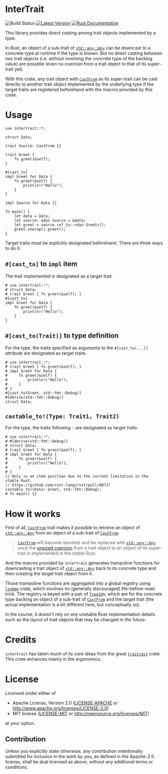 # InterTrait

![Build Status](https://github.com/CodeChain-io/intertrait/workflows/ci/badge.svg)
[![Latest Version](https://img.shields.io/crates/v/intertrait.svg)](https://crates.io/crates/intertrait)
[![Rust Documentation](https://img.shields.io/badge/api-rustdoc-blue.svg)](https://docs.rs/intertrait)

This library provides direct casting among trait objects implemented by a type.

In Rust, an object of a sub-trait of [`std::any::Any`] can be downcast to a concrete type at runtime if the type is known. But no direct casting between two trait objects (i.e. without involving the concrete type of the backing value) are possible (even no coercion from a trait object to that of its super-trait yet).

With this crate, any trait object with [`CastFrom`] as its super-trait can be cast directly to another trait object implemented by the underlying type if the target traits are registered beforehand with the macros provided by this crate.

# Usage
```
use intertrait::*;

struct Data;

trait Source: CastFrom {}

trait Greet {
    fn greet(&self);
}

#[cast_to]
impl Greet for Data {
    fn greet(&self) {
        println!("Hello");
    }
}

impl Source for Data {}

fn main() {
    let data = Data;
    let source: &dyn Source = &data;
    let greet = source.ref_to::<dyn Greet>();
    greet.unwrap().greet();
}
```

Target traits must be explicitly designated beforehand. There are three ways to do it:

## `#[cast_to]` to `impl` item
The trait implemented is designated as a target trait.

```
# use intertrait::*;
# struct Data;
# trait Greet { fn greet(&self); }
#[cast_to]
impl Greet for Data {
    fn greet(&self) {
        println!("Hello");
    }
}
```

## `#[cast_to(Trait)]` to type definition
For the type, the traits specified as arguments to the `#[cast_to(...)]` attribute are designated as target traits.

```
# use intertrait::*;
# trait Greet { fn greet(&self); }
# impl Greet for Data {
#     fn greet(&self) {
#         println!("Hello");
#     }
# }
#[cast_to(Greet, std::fmt::Debug)]
#[derive(std::fmt::Debug)]
struct Data;
```

## `castable_to!(Type: Trait1, Trait2)`
For the type, the traits following `:` are designated as target traits.

```
# use intertrait::*;
# #[derive(std::fmt::Debug)]
# struct Data;
# trait Greet { fn greet(&self); }
# impl Greet for Data {
#     fn greet(&self) {
#         println!("Hello");
#     }
# }
// Only in an item position due to the current limitation in the stable Rust.
// https://github.com/rust-lang/rust/pull/68717
castable_to!(Data: Greet, std::fmt::Debug);
# fn main() {}
```

# How it works
First of all, [`CastFrom`] trait makes it possible to retrieve an object of [`std::any::Any`] from an object of a sub-trait of [`CastFrom`]. 

> [`CastFrom`] will become obsolete and be replaced with [`std::any::Any`] once the [unsized coercion](https://doc.rust-lang.org/reference/type-coercions.html#unsized-coercions) from a trait object to an object of its super-trait is implemented in the stable Rust.

And the macros provided by `intertrait` generates trampoline functions for downcasting a trait object of [`std::any::Any`] back to its concrete type and then creating the target trait object from it.

Those trampoline functions are aggregated into a global registry using [`linkme`](https://github.com/dtolnay/linkme/) crate, which involves no (generally discouraged) life-before-main trick. The registry is keyed with a pair of [`TypeId`]s, which are for the concrete type backing an object of a sub-trait of [`CastFrom`] and the target trait (the actual implementation is a bit different here, but conceptually so).

In the course, it doesn't rely on any unstable Rust implementation details such as the layout of trait objects that may be changed in the future.

# Credits
`intertrait` has taken much of its core ideas from the great [`traitcast`](https://github.com/bch29/traitcast) crate. This crate enhances mainly in the ergonomics.

# License
Licensed under either of

 * Apache License, Version 2.0
   ([LICENSE-APACHE](LICENSE-APACHE) or http://www.apache.org/licenses/LICENSE-2.0)
 * MIT license
   ([LICENSE-MIT](LICENSE-MIT) or http://opensource.org/licenses/MIT)

at your option.

## Contribution
Unless you explicitly state otherwise, any contribution intentionally submitted
for inclusion in the work by you, as defined in the Apache-2.0 license, shall be
dual licensed as above, without any additional terms or conditions.

[`std::any::Any`]: https://doc.rust-lang.org/std/any/trait.Any.html
[`TypeId`]: https://doc.rust-lang.org/std/any/struct.TypeId.html
[`CastFrom`]: https://docs.rs/intertrait/*/intertrait/trait.CastFrom.html